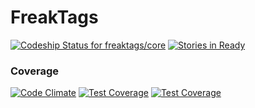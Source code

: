 FreakTags
====

[ ![Codeship Status for freaktags/core](https://img.shields.io/codeship/55647cb0-2fe7-0132-1216-3ad622bf587e/master.svg?style=flat)](https://codeship.io/projects/39670)
[![Stories in Ready](https://badge.waffle.io/freaktags/core.png?label=ready&title=Ready)](https://waffle.io/freaktags/core)


### Coverage

[![Code Climate](https://codeclimate.com/github/freaktags/core/badges/gpa.svg)](https://codeclimate.com/github/freaktags/core)
[![Test Coverage](https://codeclimate.com/github/freaktags/core/badges/coverage.svg)](https://codeclimate.com/github/freaktags/core)
[![Test Coverage](https://codeclimate.com/github/freaktags/core/badges/coverage.svg)](https://codeclimate.com/github/freaktags/core)

